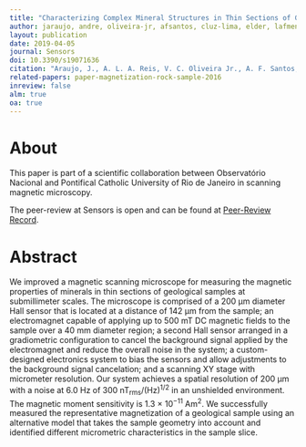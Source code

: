 ```yaml
---
title: "Characterizing Complex Mineral Structures in Thin Sections of Geological Samples with a Scanning Hall Effect Microscope"
author: jaraujo, andre, oliveira-jr, afsantos, cluz-lima, elder, lafmendoza, joaomanoel, acbruno
layout: publication
date: 2019-04-05
journal: Sensors
doi: 10.3390/s19071636
citation: "Araujo, J., A. L. A. Reis, V. C. Oliveira Jr., A. F. Santos, C. Luz-Lima, E. Yokoyama, L. A. F. Mendoza, J. M. B. Pereira and A. C. Bruno (2019). Characterizing Complex Mineral Structures in Thin Sections of Geological Samples with a Scanning Hall Effect Microscope. Sensors, 19(7), 1636. doi: 10.3390/s19071636"
related-papers: paper-magnetization-rock-sample-2016
inreview: false
alm: true
oa: true
---
```


# About

This paper is part of a scientific collaboration between Observatório Nacional
and Pontifical Catholic University of Rio de Janeiro in scanning magnetic
microscopy.

The peer-review at Sensors is open and can be found at
[Peer-Review Record](https://www.mdpi.com/1424-8220/19/7/1636/review_report).


# Abstract

We improved a magnetic scanning microscope for measuring the magnetic properties of
minerals in thin sections of geological samples at submillimeter scales. The microscope
is comprised of a 200 µm diameter Hall sensor that is located at a distance of 142 µm
from the sample; an electromagnet capable of applying up to 500 mT DC magnetic fields
to the sample over a 40 mm diameter region; a second Hall sensor arranged in a
gradiometric configuration to cancel the background signal applied by the electromagnet
and reduce the overall noise in the system; a custom-designed electronics system to bias
the sensors and allow adjustments to the background signal cancelation; and a scanning XY
stage with micrometer resolution. Our system achieves a spatial resolution of 200 µm with
a noise at 6.0 Hz of 300 nT<sub>rms</sub>/(Hz)<sup>1/2</sup> in an unshielded environment.
The magnetic moment sensitivity is 1.3 × 10<sup>−11</sup> Am<sup>2</sup>. We successfully
measured the representative magnetization of a geological sample using an alternative
model that takes the sample geometry into account and identified different micrometric
characteristics in the sample slice.
